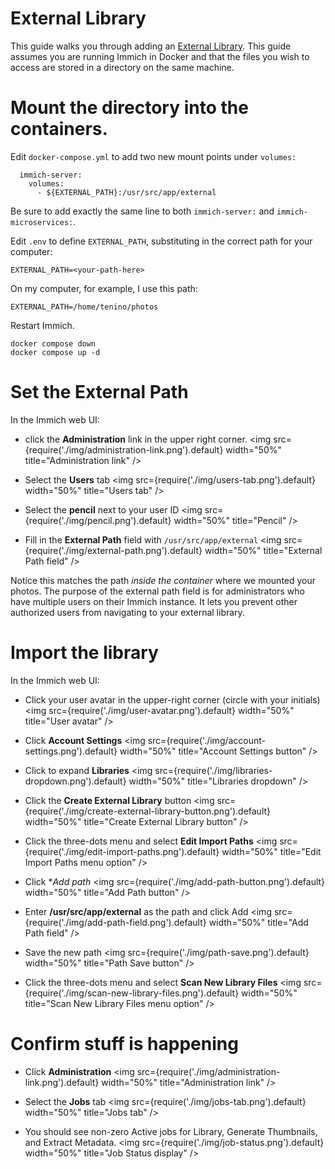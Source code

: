 # External Library

This guide walks you through adding an [External Library](../features/libraries#external-libraries).
This guide assumes you are running Immich in Docker and that the files you wish to access are stored
in a directory on the same machine.

# Mount the directory into the containers.

Edit `docker-compose.yml` to add two new mount points under `volumes:`

```
  immich-server:
    volumes:
      - ${EXTERNAL_PATH}:/usr/src/app/external
```

Be sure to add exactly the same line to both `immich-server:` and `immich-microservices:`.

Edit `.env` to define `EXTERNAL_PATH`, substituting in the correct path for your computer:

```
EXTERNAL_PATH=<your-path-here>
```

On my computer, for example, I use this path:

```
EXTERNAL_PATH=/home/tenino/photos
```

Restart Immich.

```
docker compose down
docker compose up -d
```

# Set the External Path

In the Immich web UI:

- click the **Administration** link in the upper right corner.
  <img src={require('./img/administration-link.png').default} width="50%" title="Administration link" />

- Select the **Users** tab
  <img src={require('./img/users-tab.png').default} width="50%" title="Users tab" />

- Select the **pencil** next to your user ID
  <img src={require('./img/pencil.png').default} width="50%" title="Pencil" />

- Fill in the **External Path** field with `/usr/src/app/external`
  <img src={require('./img/external-path.png').default} width="50%" title="External Path field" />

Notice this matches the path _inside the container_ where we mounted your photos.
The purpose of the external path field is for administrators who have multiple users
on their Immich instance. It lets you prevent other authorized users from
navigating to your external library.

# Import the library

In the Immich web UI:

- Click your user avatar in the upper-right corner (circle with your initials)
  <img src={require('./img/user-avatar.png').default} width="50%" title="User avatar" />

- Click **Account Settings**
  <img src={require('./img/account-settings.png').default} width="50%" title="Account Settings button" />

- Click to expand **Libraries**
  <img src={require('./img/libraries-dropdown.png').default} width="50%" title="Libraries dropdown" />

- Click the **Create External Library** button
  <img src={require('./img/create-external-library-button.png').default} width="50%" title="Create External Library button" />

- Click the three-dots menu and select **Edit Import Paths**
  <img src={require('./img/edit-import-paths.png').default} width="50%" title="Edit Import Paths menu option" />

- Click \*_Add path_
  <img src={require('./img/add-path-button.png').default} width="50%" title="Add Path button" />

- Enter **/usr/src/app/external** as the path and click Add
  <img src={require('./img/add-path-field.png').default} width="50%" title="Add Path field" />

- Save the new path
  <img src={require('./img/path-save.png').default} width="50%" title="Path Save button" />

- Click the three-dots menu and select **Scan New Library Files**
  <img src={require('./img/scan-new-library-files.png').default} width="50%" title="Scan New Library Files menu option" />

# Confirm stuff is happening

- Click **Administration**
  <img src={require('./img/administration-link.png').default} width="50%" title="Administration link" />

- Select the **Jobs** tab
  <img src={require('./img/jobs-tab.png').default} width="50%" title="Jobs tab" />

- You should see non-zero Active jobs for
  Library, Generate Thumbnails, and Extract Metadata.
  <img src={require('./img/job-status.png').default} width="50%" title="Job Status display" />
